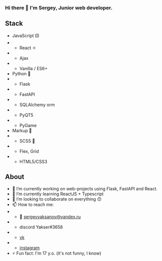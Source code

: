 ### Hi there 👋 I'm Sergey, Junior web developer.

## Stack
* JavaScript 🟨
* * React ⚛
* * Ajax
* * Vanilla / ES6+
* Python 🐍
* * Flask
* * FastAPI
* * SQLAlchemy orm
* * PyQT5 
* * PyGame
* Markup 🔡
* * SCSS 🎀
* * Flex, Grid
* * HTML5/CSS3

## About
- 🔭 I’m currently working on web-projects using Flask, FastAPI and React.
- 🌱 I’m currently learning ReactJS + Typescript
- 👯 I’m looking to collaborate on everything 🙃
- 📫 How to reach me:
- - 📧 sergeyyaksanov@yandex.ru
- - discord Yakser#3658
- - [vk](https://vk.com/yakser)
- - [instagram](https://www.instagram.com/y4kser/)
- ⚡ Fun fact: I'm 17 y.o. (it's not funny, I know)

